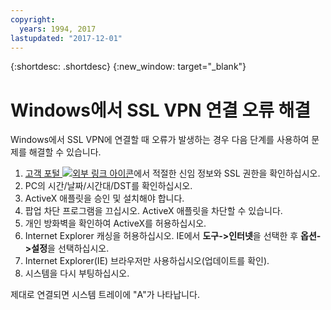 ```yaml
---
copyright:
  years: 1994, 2017
lastupdated: "2017-12-01"
---
```


{:shortdesc: .shortdesc}
{:new_window: target="_blank"}

# Windows에서 SSL VPN 연결 오류 해결

Windows에서 SSL VPN에 연결할 때 오류가 발생하는 경우 다음 단계를 사용하여 문제를 해결할 수 있습니다. 

1. [고객 포털 ![외부 링크 아이콘](../../icons/launch-glyph.svg "외부 링크 아이콘")](https://control.softlayer.com/)에서 적절한 신임 정보와 SSL 권한을 확인하십시오. 
2. PC의 시간/날짜/시간대/DST를 확인하십시오. 
3. ActiveX 애플릿을 승인 및 설치해야 합니다. 
4. 팝업 차단 프로그램을 끄십시오. ActiveX 애플릿을 차단할 수 있습니다. 
5. 개인 방화벽을 확인하여 ActiveX를 허용하십시오. 
6. Internet Explorer 캐싱을 허용하십시오. IE에서 **도구->인터넷**을 선택한 후 **옵션->설정**을 선택하십시오.
7. Internet Explorer(IE) 브라우저만 사용하십시오(업데이트를 확인). 
8. 시스템을 다시 부팅하십시오. 

제대로 연결되면 시스템 트레이에 "A"가 나타납니다. 
